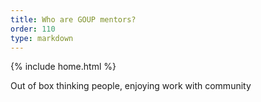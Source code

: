 ```yaml
---
title: Who are GOUP mentors?
order: 110
type: markdown
---
```

{% include home.html %}

Out of box thinking people, enjoying work with community